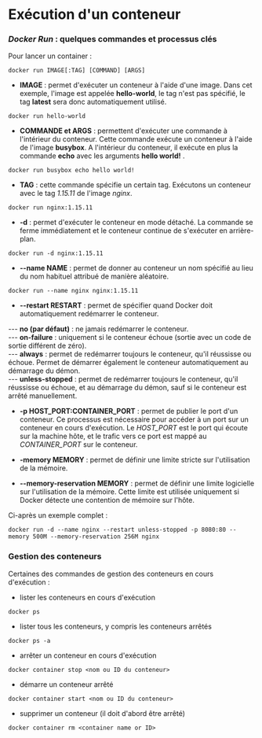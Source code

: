 # Exécution d'un conteneur

### *Docker Run* : quelques commandes et processus clés

Pour lancer un container : 

```
docker run IMAGE[:TAG] [COMMAND] [ARGS]
```

- **IMAGE** : permet d'exécuter un conteneur à l'aide d'une image. Dans cet exemple, l'image est appelée **hello-world**, le tag n'est pas spécifié, le tag **latest** sera donc automatiquement utilisé.

```
docker run hello-world
```

- **COMMANDE et ARGS** : permettent d'exécuter une commande à l'intérieur du conteneur. Cette commande exécute un conteneur à l'aide de l'image **busybox**. A l'intérieur du conteneur, il exécute en plus la commande **echo** avec les arguments **hello world!** .

```
docker run busybox echo hello world!
```

- **TAG** : cette commande spécifie un certain tag. Exécutons un conteneur avec le tag *1.15.11* de l'image *nginx*.

```
docker run nginx:1.15.11
```

- **-d** : permet d'exécuter le conteneur en mode détaché. La commande se ferme immédiatement et le conteneur continue de s'exécuter en arrière-plan.

```
docker run -d nginx:1.15.11
```

- **--name NAME** : permet de donner au conteneur un nom spécifié au lieu du nom habituel attribué de manière aléatoire.

```
docker run --name nginx nginx:1.15.11
```

- **--restart RESTART** : permet de spécifier quand Docker doit automatiquement redémarrer le conteneur.

--- **no (par défaut)** : ne jamais redémarrer le conteneur. <br>
--- **on-failure** : uniquement si le conteneur échoue (sortie avec un code de sortie différent de zéro). <br>
--- **always** : permet de redémarrer toujours le conteneur, qu'il réussisse ou échoue. Permet de démarrer également le conteneur automatiquement au démarrage du démon.<br>
--- **unless-stopped** : permet de redémarrer toujours le conteneur, qu'il réussisse ou échoue, et au démarrage du démon, sauf si le conteneur est arrêté manuellement.

- **-p HOST_PORT:CONTAINER_PORT** : permet de publier le port d'un conteneur. Ce processus est nécessaire pour accéder à un port sur un conteneur en cours d'exécution. Le *HOST_PORT* est le port qui écoute sur la machine hôte, et le trafic vers ce port est mappé au *CONTAINER_PORT* sur le conteneur.

- **-memory MEMORY** : permet de définir une limite stricte sur l'utilisation de la mémoire.

- **--memory-reservation MEMORY** : permet de définir une limite logicielle sur l'utilisation de la mémoire. Cette limite est utilisée uniquement si Docker détecte une contention de mémoire sur l'hôte.

Ci-après un exemple complet :

```
docker run -d --name nginx --restart unless-stopped -p 8080:80 --memory 500M --memory-reservation 256M nginx
```

### Gestion des conteneurs

Certaines des commandes de gestion des conteneurs en cours d'exécution :

- lister les conteneurs en cours d'exécution

```
docker ps
```

- lister tous les conteneurs, y compris les conteneurs arrêtés

```
docker ps -a 
```

- arrêter un conteneur en cours d'exécution

```
docker container stop <nom ou ID du conteneur> 
```

- démarre un conteneur arrêté

```
docker container start <nom ou ID du conteneur>
```

- supprimer un conteneur (il doit d'abord être arrêté)

```
docker container rm <container name or ID>
```